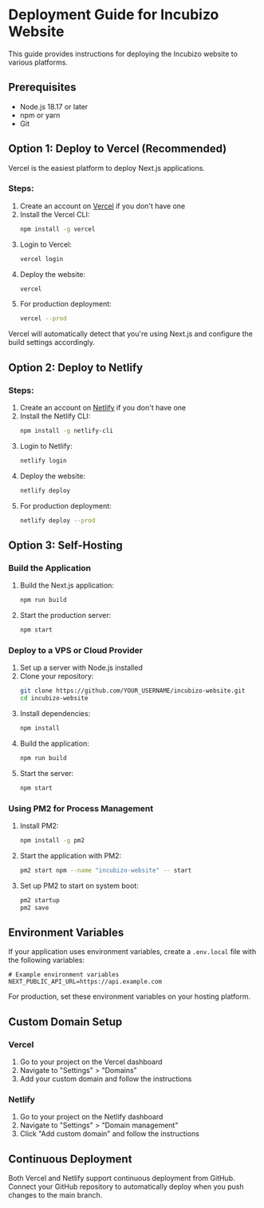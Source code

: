 # Deployment Guide for Incubizo Website

This guide provides instructions for deploying the Incubizo website to various platforms.

## Prerequisites

- Node.js 18.17 or later
- npm or yarn
- Git

## Option 1: Deploy to Vercel (Recommended)

Vercel is the easiest platform to deploy Next.js applications.

### Steps:

1. Create an account on [Vercel](https://vercel.com) if you don't have one
2. Install the Vercel CLI:
   ```bash
   npm install -g vercel
   ```
3. Login to Vercel:
   ```bash
   vercel login
   ```
4. Deploy the website:
   ```bash
   vercel
   ```
5. For production deployment:
   ```bash
   vercel --prod
   ```

Vercel will automatically detect that you're using Next.js and configure the build settings accordingly.

## Option 2: Deploy to Netlify

### Steps:

1. Create an account on [Netlify](https://netlify.com) if you don't have one
2. Install the Netlify CLI:
   ```bash
   npm install -g netlify-cli
   ```
3. Login to Netlify:
   ```bash
   netlify login
   ```
4. Deploy the website:
   ```bash
   netlify deploy
   ```
5. For production deployment:
   ```bash
   netlify deploy --prod
   ```

## Option 3: Self-Hosting

### Build the Application

1. Build the Next.js application:
   ```bash
   npm run build
   ```

2. Start the production server:
   ```bash
   npm start
   ```

### Deploy to a VPS or Cloud Provider

1. Set up a server with Node.js installed
2. Clone your repository:
   ```bash
   git clone https://github.com/YOUR_USERNAME/incubizo-website.git
   cd incubizo-website
   ```
3. Install dependencies:
   ```bash
   npm install
   ```
4. Build the application:
   ```bash
   npm run build
   ```
5. Start the server:
   ```bash
   npm start
   ```

### Using PM2 for Process Management

1. Install PM2:
   ```bash
   npm install -g pm2
   ```
2. Start the application with PM2:
   ```bash
   pm2 start npm --name "incubizo-website" -- start
   ```
3. Set up PM2 to start on system boot:
   ```bash
   pm2 startup
   pm2 save
   ```

## Environment Variables

If your application uses environment variables, create a `.env.local` file with the following variables:

```
# Example environment variables
NEXT_PUBLIC_API_URL=https://api.example.com
```

For production, set these environment variables on your hosting platform.

## Custom Domain Setup

### Vercel

1. Go to your project on the Vercel dashboard
2. Navigate to "Settings" > "Domains"
3. Add your custom domain and follow the instructions

### Netlify

1. Go to your project on the Netlify dashboard
2. Navigate to "Settings" > "Domain management"
3. Click "Add custom domain" and follow the instructions

## Continuous Deployment

Both Vercel and Netlify support continuous deployment from GitHub. Connect your GitHub repository to automatically deploy when you push changes to the main branch. 